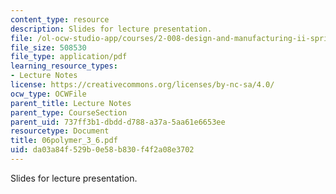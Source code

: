 ```yaml
---
content_type: resource
description: Slides for lecture presentation.
file: /ol-ocw-studio-app/courses/2-008-design-and-manufacturing-ii-spring-2004/da03a84f529b0e58b830f4f2a08e3702_06polymer_3_6.pdf
file_size: 508530
file_type: application/pdf
learning_resource_types:
- Lecture Notes
license: https://creativecommons.org/licenses/by-nc-sa/4.0/
ocw_type: OCWFile
parent_title: Lecture Notes
parent_type: CourseSection
parent_uid: 737ff3b1-dbdd-d788-a37a-5aa61e6653ee
resourcetype: Document
title: 06polymer_3_6.pdf
uid: da03a84f-529b-0e58-b830-f4f2a08e3702
---
```

Slides for lecture presentation.